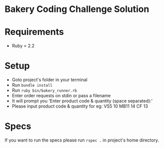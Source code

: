 # Bakery Coding Challenge Solution
# Requirements
- Ruby = 2.2

# Setup
- Goto project's folder in your terminal
- Run `bundle install`
- Run `ruby bin/bakery_runner.rb`
- Enter order requests on stdin or pass a filename
- It will prompt you 'Enter product code & quantity (space separated):'
- Please input product code & quantity for eg: VS5 10 MB11 14 CF 13

# Specs
If you want to run the specs please run `rspec .` in project's home directory.
